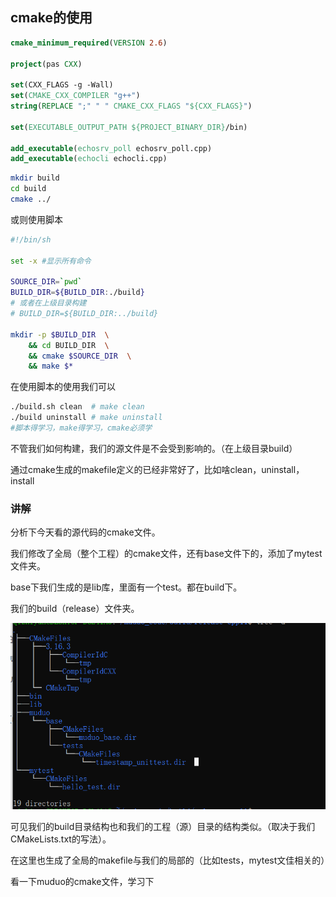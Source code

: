 ## cmake的使用

```cmake
cmake_minimum_required(VERSION 2.6)

project(pas CXX)

set(CXX_FLAGS -g -Wall)
set(CMAKE_CXX_COMPILER "g++")
string(REPLACE ";" " " CMAKE_CXX_FLAGS "${CXX_FLAGS}")

set(EXECUTABLE_OUTPUT_PATH ${PROJECT_BINARY_DIR}/bin)

add_executable(echosrv_poll echosrv_poll.cpp)
add_executable(echocli echocli.cpp)
```

```bash
mkdir build 
cd build
cmake ../
```

或则使用脚本

```bash
#!/bin/sh

set -x #显示所有命令

SOURCE_DIR=`pwd`
BUILD_DIR=${BUILD_DIR:./build}
# 或者在上级目录构建
# BUILD_DIR=${BUILD_DIR:../build}

mkdir -p $BUILD_DIR  \
	&& cd BUILD_DIR  \
	&& cmake $SOURCE_DIR  \
	&& make $*
```



在使用脚本的使用我们可以

```bash
./build.sh clean  # make clean
./build uninstall # make uninstall
#脚本得学习，make得学习，cmake必须学
```

不管我们如何构建，我们的源文件是不会受到影响的。（在上级目录build）



通过cmake生成的makefile定义的已经非常好了，比如啥clean，uninstall，install

### 讲解

分析下今天看的源代码的cmake文件。

我们修改了全局（整个工程）的cmake文件，还有base文件下的，添加了mytest文件夹。

base下我们生成的是lib库，里面有一个test。都在build下。



我们的build（release）文件夹。

![image-20211015220501624](image/image-20211015220501624.png)

可见我们的build目录结构也和我们的工程（源）目录的结构类似。（取决于我们CMakeLists.txt的写法）。

在这里也生成了全局的makefile与我们的局部的（比如tests，mytest文佳相关的）

看一下muduo的cmake文件，学习下
